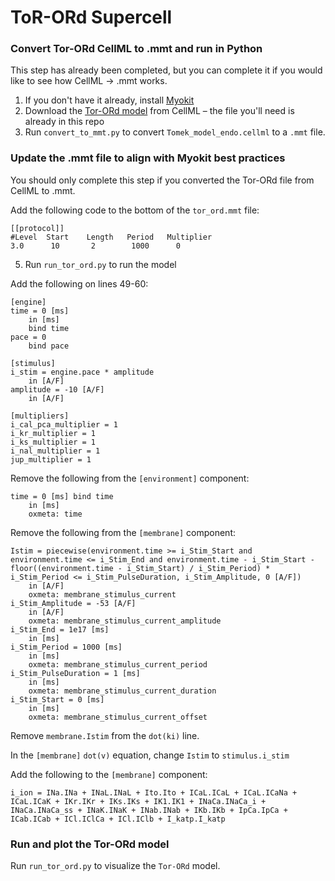 # ToR-ORd Supercell

### Convert Tor-ORd CellML to .mmt and run in Python

This step has already been completed, but you can complete it if you would like to see how CellML -> .mmt works.

1. If you don't have it already, install [Myokit](http://myokit.org/install)
2. Download the [Tor-ORd model](https://models.physiomeproject.org/e/5f1/Tomek_model_endo.cellml/view) from CellML – the file you'll need is already in this repo
3. Run `convert_to_mmt.py` to convert `Tomek_model_endo.cellml` to a `.mmt` file.

### Update the .mmt file to align with Myokit best practices

You should only complete this step if you converted the Tor-ORd file from CellML to .mmt.

Add the following code to the bottom of the `tor_ord.mmt` file:
```
[[protocol]]
#Level  Start    Length   Period   Multiplier
3.0      10       2        1000      0
```
5. Run `run_tor_ord.py` to run the model


Add the following on lines 49-60:
```
[engine]
time = 0 [ms]
    in [ms]
    bind time
pace = 0
    bind pace

[stimulus]
i_stim = engine.pace * amplitude
    in [A/F]
amplitude = -10 [A/F]
    in [A/F]

[multipliers]
i_cal_pca_multiplier = 1
i_kr_multiplier = 1
i_ks_multiplier = 1
i_nal_multiplier = 1
jup_multiplier = 1
```

Remove the following from the `[environment]` component:
```
time = 0 [ms] bind time
    in [ms]
    oxmeta: time
```

Remove the following from the `[membrane]` component:
```
Istim = piecewise(environment.time >= i_Stim_Start and environment.time <= i_Stim_End and environment.time - i_Stim_Start - floor((environment.time - i_Stim_Start) / i_Stim_Period) * i_Stim_Period <= i_Stim_PulseDuration, i_Stim_Amplitude, 0 [A/F])
    in [A/F]
    oxmeta: membrane_stimulus_current
i_Stim_Amplitude = -53 [A/F]
    in [A/F]
    oxmeta: membrane_stimulus_current_amplitude
i_Stim_End = 1e17 [ms]
    in [ms]
i_Stim_Period = 1000 [ms]
    in [ms]
    oxmeta: membrane_stimulus_current_period
i_Stim_PulseDuration = 1 [ms]
    in [ms]
    oxmeta: membrane_stimulus_current_duration
i_Stim_Start = 0 [ms]
    in [ms]
    oxmeta: membrane_stimulus_current_offset
```

Remove `membrane.Istim` from the `dot(ki)` line.

In the `[membrane]` `dot(v)` equation, change `Istim` to `stimulus.i_stim`

Add the following to the `[membrane]` component:
```
i_ion = INa.INa + INaL.INaL + Ito.Ito + ICaL.ICaL + ICaL.ICaNa + ICaL.ICaK + IKr.IKr + IKs.IKs + IK1.IK1 + INaCa.INaCa_i + INaCa.INaCa_ss + INaK.INaK + INab.INab + IKb.IKb + IpCa.IpCa + ICab.ICab + ICl.IClCa + ICl.IClb + I_katp.I_katp
```

### Run and plot the Tor-ORd model

Run `run_tor_ord.py` to visualize the `Tor-ORd` model.


